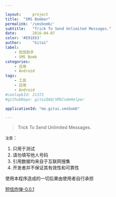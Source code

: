 ```yaml
---

layout:     project
title:	"SMS Bomber"
permalink: '/smsbomb/'
subtitle:   "Trick To Send Unlimited Messages."
date:       2016-04-07
color: '#E91E63'
author:     "Gitai"
label:
    - 短信助手
    - SMS Bomb
categories:
    - 应用
    - Android
tags:
    - 工具
    - 应用
    - Android
#coolapkId: 21372
#githubRepo: gitaiQAQ/SMSCodeHelper

applicationId: "me.gitai.smsbomb"

---
```


> Trick To Send Unlimited Messages.

<!--more-->

`注意`：

1. 只用于测试
2. 请勿填写他人号码
3. 引用数据均来自于互联网搜集
4. 开发者并不保证其有效性和可靠性

使用本程序造成的一切后果由使用者自行承担


[短信炸弹-0.0.1](http://7xlal5.com1.z0.glb.clouddn.com/temp%2Fme.gitai.smsbomb-release-c1-v0.0.1.apk)